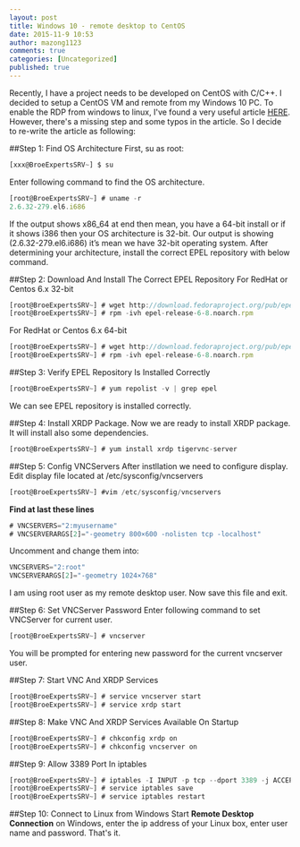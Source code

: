 ```yaml
---
layout: post
title: Windows 10 - remote desktop to CentOS
date: 2015-11-9 10:53
author: mazong1123
comments: true
categories: [Uncategorized]
published: true
---
```


Recently, I have a project needs to be developed on CentOS with C/C++. I decided to setup a CentOS VM and remote from my Windows 10 PC.
To enable the RDP from windows to linux, I've found a very useful article [HERE](http://broexperts.com/2014/07/how-to-remote-desktop-linux-machine-from-windows-7/).
However, there's a missing step and some typos in the article. So I decide to re-write the article as following:

##Step 1: Find OS Architecture
First, su as root:
```javascript
[xxx@BroeExpertsSRV~] $ su
```
Enter following command to find the OS architecture.
```javascript
[root@BroeExpertsSRV~] # uname -r
2.6.32-279.el6.i686
```
If the output shows x86_64 at end then mean, you have a 64-bit install or if it shows i386 then your OS architecture is 32-bit.
Our output is showing (2.6.32-279.el6.i686) it’s mean we have 32-bit operating system.
After determining your architecture, install the correct EPEL repository with below command.

##Step 2: Download And Install The Correct EPEL Repository
For RedHat or Centos 6.x 32-bit
```javascript
[root@BroeExpertsSRV~] # wget http://download.fedoraproject.org/pub/epel/6/i386/epel-release-6-8.noarch.rpm
[root@BroeExpertsSRV~] # rpm -ivh epel-release-6-8.noarch.rpm
```

For RedHat or Centos 6.x 64-bit
```javascript
[root@BroeExpertsSRV~] # wget http://download.fedoraproject.org/pub/epel/6/x86_64/epel-release-6-8.noarch.rpm
[root@BroeExpertsSRV~] # rpm -ivh epel-release-6-8.noarch.rpm
```

##Step 3: Verify EPEL Repository Is Installed Correctly
```javascript
[root@BroeExpertsSRV~] # yum repolist -v | grep epel
```
We can see EPEL repository is installed correctly.

##Step 4: Install XRDP Package.
Now we are ready to install XRDP package. It will install also some dependencies.
```javascript
[root@BroeExpertsSRV~] # yum install xrdp tigervnc-server
```

##Step 5: Config VNCServers
After instllation we need to configure display.
Edit display file located at /etc/sysconfig/vncservers
```javascript
[root@BroeExpertsSRV~] #vim /etc/sysconfig/vncservers
```

**Find at last these lines**
```javascript
# VNCSERVERS="2:myusername"
# VNCSERVERARGS[2]="-geometry 800×600 -nolisten tcp -localhost"
```

Uncomment and change them into:
```javascript
VNCSERVERS="2:root"
VNCSERVERARGS[2]="-geometry 1024×768"
```
I am using root user as my remote desktop user.
Now save this file and exit.

##Step 6: Set VNCServer Password
Enter following command to set VNCServer for current user.
```javascript
[root@BroeExpertsSRV~] # vncserver
```
You will be prompted for entering new password for the current vncserver user.

##Step 7: Start VNC And XRDP Services
```javascript
[root@BroeExpertsSRV~] # service vncserver start
[root@BroeExpertsSRV~] # service xrdp start
```

##Step 8: Make VNC And XRDP Services Available On Startup
```javascript
[root@BroeExpertsSRV~] # chkconfig xrdp on
[root@BroeExpertsSRV~] # chkconfig vncserver on
```

##Step 9: Allow 3389 Port In iptables
```javascript
[root@BroeExpertsSRV~] # iptables -I INPUT -p tcp --dport 3389 -j ACCEPT
[root@BroeExpertsSRV~] # service iptables save
[root@BroeExpertsSRV~] # service iptables restart
```

##Step 10: Connect to Linux from Windows
Start **Remote Desktop Connection** on Windows, enter the ip address of your Linux box, enter user name and password. That's it.
